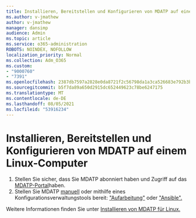 ```yaml
---
title: Installieren, Bereitstellen und Konfigurieren von MDATP auf einem Linux-Computer
ms.author: v-jmathew
author: v-jmathew
manager: dansimp
audience: Admin
ms.topic: article
ms.service: o365-administration
ROBOTS: NOINDEX, NOFOLLOW
localization_priority: Normal
ms.collection: Adm_O365
ms.custom:
- "9000760"
- "7391"
ms.openlocfilehash: 2387db7597a2828e0da8721f2c56798da1a3ca526683e792b3b5828a05139df7
ms.sourcegitcommit: b5f7da89a650d2915dc652449623c78be6247175
ms.translationtype: MT
ms.contentlocale: de-DE
ms.lasthandoff: 08/05/2021
ms.locfileid: "53916234"
---
```

# <a name="install-deploy-and-configure-mdatp-on-a-linux-machine"></a>Installieren, Bereitstellen und Konfigurieren von MDATP auf einem Linux-Computer

1. Stellen Sie sicher, dass Sie MDATP abonniert haben und Zugriff auf das [MDATP-Portal](https://go.microsoft.com/fwlink/?linkid=2144512)haben.
2. Stellen Sie MDATP [manuell](https://go.microsoft.com/fwlink/?linkid=2144809) oder mithilfe eines Konfigurationsverwaltungstools bereit: ["Aufarbeitung"](https://go.microsoft.com/fwlink/?linkid=2144715) oder ["Ansible".](https://go.microsoft.com/fwlink/?linkid=2144716)

Weitere Informationen finden Sie unter [Installieren von MDATP für Linux.](https://go.microsoft.com/fwlink/?linkid=2144717)
